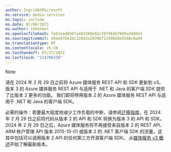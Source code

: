 ```yaml
---
author: IngridAtMicrosoft
ms.service: media-services
ms.topic: include
ms.date: 07/08/2021
ms.author: inhenkel
ms.openlocfilehash: fe61ead6b6fa403308e02cf0f96db7689a340de5
ms.sourcegitcommit: e6de87b42dc320a3a2939bf1249020e5508cba94
ms.translationtype: HT
ms.contentlocale: zh-CN
ms.lasthandoff: 07/27/2021
ms.locfileid: "114706158"
---
```

> [!NOTE]
> 请在 2024 年 2 月 29 日之前将 Azure 媒体服务 REST API 和 SDK 更新到 v3。 版本 3 的 Azure 媒体服务 REST API 与适用于 .NET 和 Java 的客户端 SDK 提供了比版本 2 更多的功能。 我们即将停用版本 2 的 Azure 媒体服务 REST API 与适用于 .NET 和 Java 的客户端 SDK。 
>
> 必需的操作：若要最大程度地减少工作负载的中断，请参阅[迁移指南](../migrate-v-2-v-3-migration-introduction.md)，在 2024 年 2 月 29 日之前将代码从版本 2 的 API 和 SDK 转换为版本 3 的 API 和 SDK。 2024 年 2 月 29 日之后，Azure 媒体服务将不再接受来自版本 2 的 REST API、ARM 帐户管理 API 版本 2015-10-01 或版本 2 的 .NET 客户端 SDK 的流量。这其中包括可以调用版本 2 API 的任何第三方开源客户端 SDK。 从[媒体服务 v3 概述](../media-services-overview.md)开始了解最新版本。
